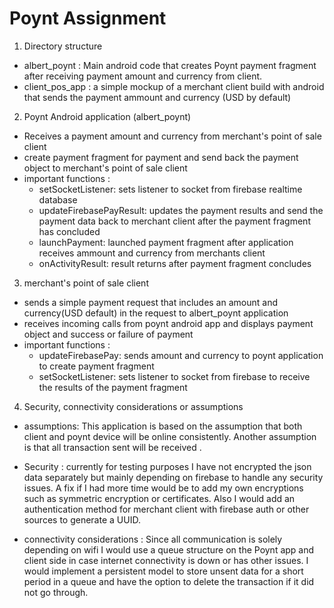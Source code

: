 # Poynt Assignment

1. Directory structure
- albert_poynt : Main android code that creates Poynt payment fragment after receiving payment amount and currency from client.
- client_pos_app : a simple mockup of a merchant client build with android that sends the payment ammount and currency (USD by default)

2. Poynt Android application (albert_poynt)
- Receives a payment amount and currency from merchant's point of sale client
- create payment fragment for payment and send back the payment object to merchant's point of sale client
- important functions :
  - setSocketListener: sets listener to socket from firebase realtime database
  - updateFirebasePayResult: updates the payment results and send the payment data back to merchant client after the payment fragment has concluded
  - launchPayment: launched payment fragment after application receives ammount and currency from merchants client
  - onActivityResult: result returns after payment fragment concludes

3. merchant's point of sale client
- sends a simple payment request that includes an amount and currency(USD default) in the request to albert_poynt application
- receives incoming calls from poynt android app and displays payment object and success or failure of payment
- important functions :
  - updateFirebasePay: sends amount and currency to poynt application to create payment fragment
  - setSocketListener: sets listener to socket from firebase to receive the results of the payment fragment

4. Security, connectivity considerations or assumptions
- assumptions: This application is based on the assumption that both client and poynt device will be online consistently. Another assumption is that all transaction sent will be received .
- Security : currently for testing purposes I have not encrypted the json data separately but mainly depending on firebase to handle any security issues. A fix if I had more time would be to add my own encryptions such as symmetric encryption or certificates. Also I would add an authentication method for merchant client with firebase auth or other sources to generate a UUID.

- connectivity considerations : Since all communication is solely depending on wifi I would use a queue structure on the Poynt app and client side in case internet connectivity is down or has other issues. I would implement a persistent model to store unsent data for a short period in a queue and have the option to delete the transaction if it did not go through.
